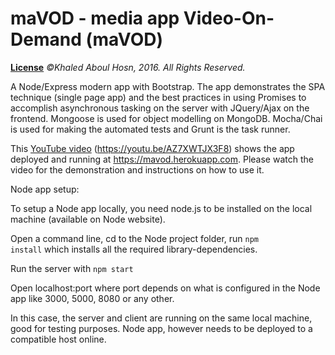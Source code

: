 # maVOD - media app Video-On-Demand (maVOD)
<b>[License](./LICENSE.md)</b> <i>©Khaled Aboul Hosn, 2016. All Rights Reserved.</i>

A Node/Express modern app with Bootstrap. The app demonstrates the SPA technique (single page app) and the best practices in using Promises to accomplish asynchronous tasking on the server with JQuery/Ajax on the frontend. Mongoose is used for object modelling on MongoDB. Mocha/Chai is used for making the automated tests and Grunt is the task runner. 

This [YouTube video](https://youtu.be/AZ7XWTJX3F8) (https://youtu.be/AZ7XWTJX3F8) shows the app deployed and running at https://mavod.herokuapp.com. Please watch the video for the demonstration and instructions on how to use it.

Node app setup:

To setup a Node app locally, you need node.js to be installed on the local machine (available on Node website).

Open a command line, cd to the Node project folder, run <code>npm install</code> which installs all the required library-dependencies.

Run the server with <code>npm start</code>

Open localhost:port where port depends on what is configured in the Node app like 3000, 5000, 8080 or any other.

In this case, the server and client are running on the same local machine, good for testing purposes. Node app, however needs to be deployed to a compatible host online.

 


